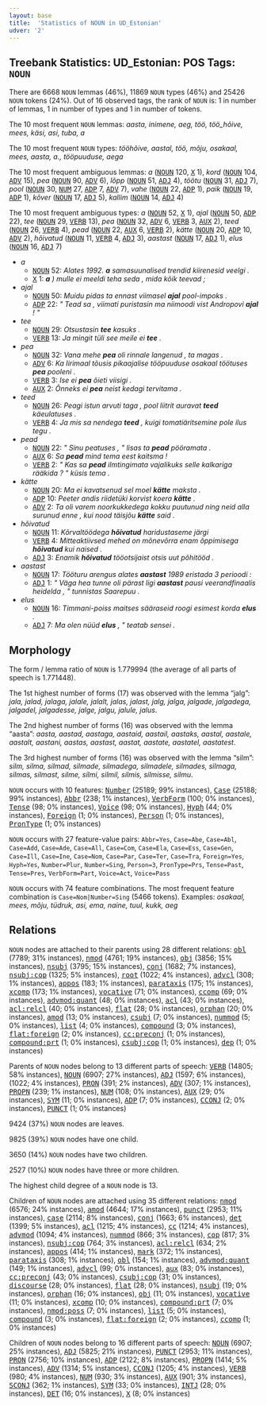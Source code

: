 ```yaml
---
layout: base
title:  'Statistics of NOUN in UD_Estonian'
udver: '2'
---
```


## Treebank Statistics: UD_Estonian: POS Tags: `NOUN`

There are 6668 `NOUN` lemmas (46%), 11869 `NOUN` types (46%) and 25426 `NOUN` tokens (24%).
Out of 16 observed tags, the rank of `NOUN` is: 1 in number of lemmas, 1 in number of types and 1 in number of tokens.

The 10 most frequent `NOUN` lemmas: <em>aasta, inimene, aeg, töö, töö_hõive, mees, käsi, asi, tuba, a</em>

The 10 most frequent `NOUN` types:  <em>tööhõive, aastal, töö, mõju, osakaal, mees, aasta, a., tööpuuduse, aega</em>

The 10 most frequent ambiguous lemmas: <em>a</em> (<tt><a href="et-pos-NOUN.html">NOUN</a></tt> 120, <tt><a href="et-pos-X.html">X</a></tt> 1), <em>kord</em> (<tt><a href="et-pos-NOUN.html">NOUN</a></tt> 104, <tt><a href="et-pos-ADV.html">ADV</a></tt> 15), <em>pea</em> (<tt><a href="et-pos-NOUN.html">NOUN</a></tt> 90, <tt><a href="et-pos-ADV.html">ADV</a></tt> 6), <em>lõpp</em> (<tt><a href="et-pos-NOUN.html">NOUN</a></tt> 51, <tt><a href="et-pos-ADJ.html">ADJ</a></tt> 4), <em>töötu</em> (<tt><a href="et-pos-NOUN.html">NOUN</a></tt> 31, <tt><a href="et-pos-ADJ.html">ADJ</a></tt> 7), <em>pool</em> (<tt><a href="et-pos-NOUN.html">NOUN</a></tt> 30, <tt><a href="et-pos-NUM.html">NUM</a></tt> 27, <tt><a href="et-pos-ADP.html">ADP</a></tt> 7, <tt><a href="et-pos-ADV.html">ADV</a></tt> 7), <em>vahe</em> (<tt><a href="et-pos-NOUN.html">NOUN</a></tt> 22, <tt><a href="et-pos-ADP.html">ADP</a></tt> 1), <em>paik</em> (<tt><a href="et-pos-NOUN.html">NOUN</a></tt> 19, <tt><a href="et-pos-ADP.html">ADP</a></tt> 1), <em>kõver</em> (<tt><a href="et-pos-NOUN.html">NOUN</a></tt> 17, <tt><a href="et-pos-ADJ.html">ADJ</a></tt> 5), <em>kallim</em> (<tt><a href="et-pos-NOUN.html">NOUN</a></tt> 14, <tt><a href="et-pos-ADJ.html">ADJ</a></tt> 4)

The 10 most frequent ambiguous types:  <em>a</em> (<tt><a href="et-pos-NOUN.html">NOUN</a></tt> 52, <tt><a href="et-pos-X.html">X</a></tt> 1), <em>ajal</em> (<tt><a href="et-pos-NOUN.html">NOUN</a></tt> 50, <tt><a href="et-pos-ADP.html">ADP</a></tt> 22), <em>tee</em> (<tt><a href="et-pos-NOUN.html">NOUN</a></tt> 29, <tt><a href="et-pos-VERB.html">VERB</a></tt> 13), <em>pea</em> (<tt><a href="et-pos-NOUN.html">NOUN</a></tt> 32, <tt><a href="et-pos-ADV.html">ADV</a></tt> 6, <tt><a href="et-pos-VERB.html">VERB</a></tt> 3, <tt><a href="et-pos-AUX.html">AUX</a></tt> 2), <em>teed</em> (<tt><a href="et-pos-NOUN.html">NOUN</a></tt> 26, <tt><a href="et-pos-VERB.html">VERB</a></tt> 4), <em>pead</em> (<tt><a href="et-pos-NOUN.html">NOUN</a></tt> 22, <tt><a href="et-pos-AUX.html">AUX</a></tt> 6, <tt><a href="et-pos-VERB.html">VERB</a></tt> 2), <em>kätte</em> (<tt><a href="et-pos-NOUN.html">NOUN</a></tt> 20, <tt><a href="et-pos-ADP.html">ADP</a></tt> 10, <tt><a href="et-pos-ADV.html">ADV</a></tt> 2), <em>hõivatud</em> (<tt><a href="et-pos-NOUN.html">NOUN</a></tt> 11, <tt><a href="et-pos-VERB.html">VERB</a></tt> 4, <tt><a href="et-pos-ADJ.html">ADJ</a></tt> 3), <em>aastast</em> (<tt><a href="et-pos-NOUN.html">NOUN</a></tt> 17, <tt><a href="et-pos-ADJ.html">ADJ</a></tt> 1), <em>elus</em> (<tt><a href="et-pos-NOUN.html">NOUN</a></tt> 16, <tt><a href="et-pos-ADJ.html">ADJ</a></tt> 7)


* <em>a</em>
  * <tt><a href="et-pos-NOUN.html">NOUN</a></tt> 52: <em>Alates 1992. <b>a</b> samasuunalised trendid kiirenesid veelgi .</em>
  * <tt><a href="et-pos-X.html">X</a></tt> 1: <em><b>a</b> ) mulle ei meeldi teha seda , mida kõik teevad ;</em>
* <em>ajal</em>
  * <tt><a href="et-pos-NOUN.html">NOUN</a></tt> 50: <em>Muidu pidas ta ennast viimasel <b>ajal</b> pool-impoks .</em>
  * <tt><a href="et-pos-ADP.html">ADP</a></tt> 22: <em>" Tead sa , viimati puristasin ma niimoodi vist Andropovi <b>ajal</b> ! "</em>
* <em>tee</em>
  * <tt><a href="et-pos-NOUN.html">NOUN</a></tt> 29: <em>Otsustasin <b>tee</b> kasuks .</em>
  * <tt><a href="et-pos-VERB.html">VERB</a></tt> 13: <em>Ja mingit tüli see meile ei <b>tee</b> .</em>
* <em>pea</em>
  * <tt><a href="et-pos-NOUN.html">NOUN</a></tt> 32: <em>Vana mehe <b>pea</b> oli rinnale langenud , ta magas .</em>
  * <tt><a href="et-pos-ADV.html">ADV</a></tt> 6: <em>Ka Iirimaal tõusis pikaajalise tööpuuduse osakaal töötuses <b>pea</b> pooleni .</em>
  * <tt><a href="et-pos-VERB.html">VERB</a></tt> 3: <em>Ise ei <b>pea</b> õieti viisigi .</em>
  * <tt><a href="et-pos-AUX.html">AUX</a></tt> 2: <em>Õnneks ei <b>pea</b> neist kedagi tervitama .</em>
* <em>teed</em>
  * <tt><a href="et-pos-NOUN.html">NOUN</a></tt> 26: <em>Peagi istun arvuti taga , pool liitrit auravat <b>teed</b> käeulatuses .</em>
  * <tt><a href="et-pos-VERB.html">VERB</a></tt> 4: <em>Ja mis sa nendega <b>teed</b> , kuigi tomatiäritsemine pole ilus tegu .</em>
* <em>pead</em>
  * <tt><a href="et-pos-NOUN.html">NOUN</a></tt> 22: <em>" Sinu peatuses , " lisas ta <b>pead</b> pööramata .</em>
  * <tt><a href="et-pos-AUX.html">AUX</a></tt> 6: <em>Sa <b>pead</b> mind tema eest kaitsma !</em>
  * <tt><a href="et-pos-VERB.html">VERB</a></tt> 2: <em>" Kas sa <b>pead</b> ilmtingimata vajalikuks selle kalkariga rääkida ? " küsis tema .</em>
* <em>kätte</em>
  * <tt><a href="et-pos-NOUN.html">NOUN</a></tt> 20: <em>Ma ei kavatsenud sel moel <b>kätte</b> maksta .</em>
  * <tt><a href="et-pos-ADP.html">ADP</a></tt> 10: <em>Peeter andis riidetüki korvist koera <b>kätte</b> .</em>
  * <tt><a href="et-pos-ADV.html">ADV</a></tt> 2: <em>Ta oli varem noorkukkedega kokku puutunud ning neid alla surunud enne , kui nood täisjõu <b>kätte</b> said .</em>
* <em>hõivatud</em>
  * <tt><a href="et-pos-NOUN.html">NOUN</a></tt> 11: <em>Kõrvaltöödega <b>hõivatud</b> haridustaseme järgi</em>
  * <tt><a href="et-pos-VERB.html">VERB</a></tt> 4: <em>Mitteaktiivsed mehed on mõnevõrra enam õppimisega <b>hõivatud</b> kui naised .</em>
  * <tt><a href="et-pos-ADJ.html">ADJ</a></tt> 3: <em>Enamik <b>hõivatud</b> tööotsijaist otsis uut põhitööd .</em>
* <em>aastast</em>
  * <tt><a href="et-pos-NOUN.html">NOUN</a></tt> 17: <em>Tööturu arengus alates <b>aastast</b> 1989 eristada 3 perioodi :</em>
  * <tt><a href="et-pos-ADJ.html">ADJ</a></tt> 1: <em>" Väga hea tunne oli pärast ligi <b>aastast</b> pausi veerandfinaalis heidelda , " tunnistas Saarepuu .</em>
* <em>elus</em>
  * <tt><a href="et-pos-NOUN.html">NOUN</a></tt> 16: <em>Timmani-poiss maitses sääraseid roogi esimest korda <b>elus</b> .</em>
  * <tt><a href="et-pos-ADJ.html">ADJ</a></tt> 7: <em>Ma olen nüüd <b>elus</b> , " teatab sensei .</em>

## Morphology

The form / lemma ratio of `NOUN` is 1.779994 (the average of all parts of speech is 1.771448).

The 1st highest number of forms (17) was observed with the lemma “jalg”: <em>jala, jalad, jalaga, jalale, jalalt, jalas, jalast, jalg, jalga, jalgade, jalgadega, jalgadel, jalgadesse, jalge, jalgu, jalule, jalus</em>.

The 2nd highest number of forms (16) was observed with the lemma “aasta”: <em>aasta, aastad, aastaga, aastaid, aastail, aastaks, aastal, aastale, aastalt, aastani, aastas, aastast, aastat, aastate, aastatel, aastatest</em>.

The 3rd highest number of forms (16) was observed with the lemma “silm”: <em>silm, silma, silmad, silmade, silmadega, silmadele, silmades, silmaga, silmas, silmast, silme, silmi, silmil, silmis, silmisse, silmu</em>.

`NOUN` occurs with 10 features: <tt><a href="et-feat-Number.html">Number</a></tt> (25189; 99% instances), <tt><a href="et-feat-Case.html">Case</a></tt> (25188; 99% instances), <tt><a href="et-feat-Abbr.html">Abbr</a></tt> (238; 1% instances), <tt><a href="et-feat-VerbForm.html">VerbForm</a></tt> (100; 0% instances), <tt><a href="et-feat-Tense.html">Tense</a></tt> (98; 0% instances), <tt><a href="et-feat-Voice.html">Voice</a></tt> (98; 0% instances), <tt><a href="et-feat-Hyph.html">Hyph</a></tt> (44; 0% instances), <tt><a href="et-feat-Foreign.html">Foreign</a></tt> (1; 0% instances), <tt><a href="et-feat-Person.html">Person</a></tt> (1; 0% instances), <tt><a href="et-feat-PronType.html">PronType</a></tt> (1; 0% instances)

`NOUN` occurs with 27 feature-value pairs: `Abbr=Yes`, `Case=Abe`, `Case=Abl`, `Case=Add`, `Case=Ade`, `Case=All`, `Case=Com`, `Case=Ela`, `Case=Ess`, `Case=Gen`, `Case=Ill`, `Case=Ine`, `Case=Nom`, `Case=Par`, `Case=Ter`, `Case=Tra`, `Foreign=Yes`, `Hyph=Yes`, `Number=Plur`, `Number=Sing`, `Person=3`, `PronType=Prs`, `Tense=Past`, `Tense=Pres`, `VerbForm=Part`, `Voice=Act`, `Voice=Pass`

`NOUN` occurs with 74 feature combinations.
The most frequent feature combination is `Case=Nom|Number=Sing` (5466 tokens).
Examples: <em>osakaal, mees, mõju, tüdruk, asi, ema, naine, tuul, kukk, aeg</em>


## Relations

`NOUN` nodes are attached to their parents using 28 different relations: <tt><a href="et-dep-obl.html">obl</a></tt> (7789; 31% instances), <tt><a href="et-dep-nmod.html">nmod</a></tt> (4761; 19% instances), <tt><a href="et-dep-obj.html">obj</a></tt> (3856; 15% instances), <tt><a href="et-dep-nsubj.html">nsubj</a></tt> (3795; 15% instances), <tt><a href="et-dep-conj.html">conj</a></tt> (1682; 7% instances), <tt><a href="et-dep-nsubj-cop.html">nsubj:cop</a></tt> (1325; 5% instances), <tt><a href="et-dep-root.html">root</a></tt> (1022; 4% instances), <tt><a href="et-dep-advcl.html">advcl</a></tt> (308; 1% instances), <tt><a href="et-dep-appos.html">appos</a></tt> (183; 1% instances), <tt><a href="et-dep-parataxis.html">parataxis</a></tt> (175; 1% instances), <tt><a href="et-dep-xcomp.html">xcomp</a></tt> (173; 1% instances), <tt><a href="et-dep-vocative.html">vocative</a></tt> (71; 0% instances), <tt><a href="et-dep-ccomp.html">ccomp</a></tt> (69; 0% instances), <tt><a href="et-dep-advmod-quant.html">advmod:quant</a></tt> (48; 0% instances), <tt><a href="et-dep-acl.html">acl</a></tt> (43; 0% instances), <tt><a href="et-dep-acl-relcl.html">acl:relcl</a></tt> (40; 0% instances), <tt><a href="et-dep-flat.html">flat</a></tt> (28; 0% instances), <tt><a href="et-dep-orphan.html">orphan</a></tt> (20; 0% instances), <tt><a href="et-dep-amod.html">amod</a></tt> (13; 0% instances), <tt><a href="et-dep-csubj.html">csubj</a></tt> (7; 0% instances), <tt><a href="et-dep-nummod.html">nummod</a></tt> (5; 0% instances), <tt><a href="et-dep-list.html">list</a></tt> (4; 0% instances), <tt><a href="et-dep-compound.html">compound</a></tt> (3; 0% instances), <tt><a href="et-dep-flat-foreign.html">flat:foreign</a></tt> (2; 0% instances), <tt><a href="et-dep-cc-preconj.html">cc:preconj</a></tt> (1; 0% instances), <tt><a href="et-dep-compound-prt.html">compound:prt</a></tt> (1; 0% instances), <tt><a href="et-dep-csubj-cop.html">csubj:cop</a></tt> (1; 0% instances), <tt><a href="et-dep-dep.html">dep</a></tt> (1; 0% instances)

Parents of `NOUN` nodes belong to 13 different parts of speech: <tt><a href="et-pos-VERB.html">VERB</a></tt> (14805; 58% instances), <tt><a href="et-pos-NOUN.html">NOUN</a></tt> (6907; 27% instances), <tt><a href="et-pos-ADJ.html">ADJ</a></tt> (1597; 6% instances),  (1022; 4% instances), <tt><a href="et-pos-PRON.html">PRON</a></tt> (391; 2% instances), <tt><a href="et-pos-ADV.html">ADV</a></tt> (307; 1% instances), <tt><a href="et-pos-PROPN.html">PROPN</a></tt> (239; 1% instances), <tt><a href="et-pos-NUM.html">NUM</a></tt> (108; 0% instances), <tt><a href="et-pos-AUX.html">AUX</a></tt> (29; 0% instances), <tt><a href="et-pos-SYM.html">SYM</a></tt> (11; 0% instances), <tt><a href="et-pos-ADP.html">ADP</a></tt> (7; 0% instances), <tt><a href="et-pos-CCONJ.html">CCONJ</a></tt> (2; 0% instances), <tt><a href="et-pos-PUNCT.html">PUNCT</a></tt> (1; 0% instances)

9424 (37%) `NOUN` nodes are leaves.

9825 (39%) `NOUN` nodes have one child.

3650 (14%) `NOUN` nodes have two children.

2527 (10%) `NOUN` nodes have three or more children.

The highest child degree of a `NOUN` node is 13.

Children of `NOUN` nodes are attached using 35 different relations: <tt><a href="et-dep-nmod.html">nmod</a></tt> (6576; 24% instances), <tt><a href="et-dep-amod.html">amod</a></tt> (4644; 17% instances), <tt><a href="et-dep-punct.html">punct</a></tt> (2953; 11% instances), <tt><a href="et-dep-case.html">case</a></tt> (2114; 8% instances), <tt><a href="et-dep-conj.html">conj</a></tt> (1663; 6% instances), <tt><a href="et-dep-det.html">det</a></tt> (1399; 5% instances), <tt><a href="et-dep-acl.html">acl</a></tt> (1215; 4% instances), <tt><a href="et-dep-cc.html">cc</a></tt> (1214; 4% instances), <tt><a href="et-dep-advmod.html">advmod</a></tt> (1094; 4% instances), <tt><a href="et-dep-nummod.html">nummod</a></tt> (866; 3% instances), <tt><a href="et-dep-cop.html">cop</a></tt> (817; 3% instances), <tt><a href="et-dep-nsubj-cop.html">nsubj:cop</a></tt> (764; 3% instances), <tt><a href="et-dep-acl-relcl.html">acl:relcl</a></tt> (634; 2% instances), <tt><a href="et-dep-appos.html">appos</a></tt> (414; 1% instances), <tt><a href="et-dep-mark.html">mark</a></tt> (372; 1% instances), <tt><a href="et-dep-parataxis.html">parataxis</a></tt> (308; 1% instances), <tt><a href="et-dep-obl.html">obl</a></tt> (154; 1% instances), <tt><a href="et-dep-advmod-quant.html">advmod:quant</a></tt> (149; 1% instances), <tt><a href="et-dep-advcl.html">advcl</a></tt> (99; 0% instances), <tt><a href="et-dep-aux.html">aux</a></tt> (83; 0% instances), <tt><a href="et-dep-cc-preconj.html">cc:preconj</a></tt> (43; 0% instances), <tt><a href="et-dep-csubj-cop.html">csubj:cop</a></tt> (31; 0% instances), <tt><a href="et-dep-discourse.html">discourse</a></tt> (28; 0% instances), <tt><a href="et-dep-flat.html">flat</a></tt> (28; 0% instances), <tt><a href="et-dep-nsubj.html">nsubj</a></tt> (19; 0% instances), <tt><a href="et-dep-orphan.html">orphan</a></tt> (16; 0% instances), <tt><a href="et-dep-obj.html">obj</a></tt> (11; 0% instances), <tt><a href="et-dep-vocative.html">vocative</a></tt> (11; 0% instances), <tt><a href="et-dep-xcomp.html">xcomp</a></tt> (10; 0% instances), <tt><a href="et-dep-compound-prt.html">compound:prt</a></tt> (7; 0% instances), <tt><a href="et-dep-nmod-poss.html">nmod:poss</a></tt> (7; 0% instances), <tt><a href="et-dep-list.html">list</a></tt> (5; 0% instances), <tt><a href="et-dep-compound.html">compound</a></tt> (3; 0% instances), <tt><a href="et-dep-flat-foreign.html">flat:foreign</a></tt> (2; 0% instances), <tt><a href="et-dep-ccomp.html">ccomp</a></tt> (1; 0% instances)

Children of `NOUN` nodes belong to 16 different parts of speech: <tt><a href="et-pos-NOUN.html">NOUN</a></tt> (6907; 25% instances), <tt><a href="et-pos-ADJ.html">ADJ</a></tt> (5825; 21% instances), <tt><a href="et-pos-PUNCT.html">PUNCT</a></tt> (2953; 11% instances), <tt><a href="et-pos-PRON.html">PRON</a></tt> (2756; 10% instances), <tt><a href="et-pos-ADP.html">ADP</a></tt> (2122; 8% instances), <tt><a href="et-pos-PROPN.html">PROPN</a></tt> (1414; 5% instances), <tt><a href="et-pos-ADV.html">ADV</a></tt> (1314; 5% instances), <tt><a href="et-pos-CCONJ.html">CCONJ</a></tt> (1205; 4% instances), <tt><a href="et-pos-VERB.html">VERB</a></tt> (980; 4% instances), <tt><a href="et-pos-NUM.html">NUM</a></tt> (930; 3% instances), <tt><a href="et-pos-AUX.html">AUX</a></tt> (901; 3% instances), <tt><a href="et-pos-SCONJ.html">SCONJ</a></tt> (362; 1% instances), <tt><a href="et-pos-SYM.html">SYM</a></tt> (33; 0% instances), <tt><a href="et-pos-INTJ.html">INTJ</a></tt> (28; 0% instances), <tt><a href="et-pos-DET.html">DET</a></tt> (16; 0% instances), <tt><a href="et-pos-X.html">X</a></tt> (8; 0% instances)

